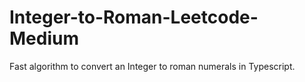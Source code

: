 # Integer-to-Roman-Leetcode-Medium
Fast algorithm to convert an Integer to roman numerals in Typescript. 
